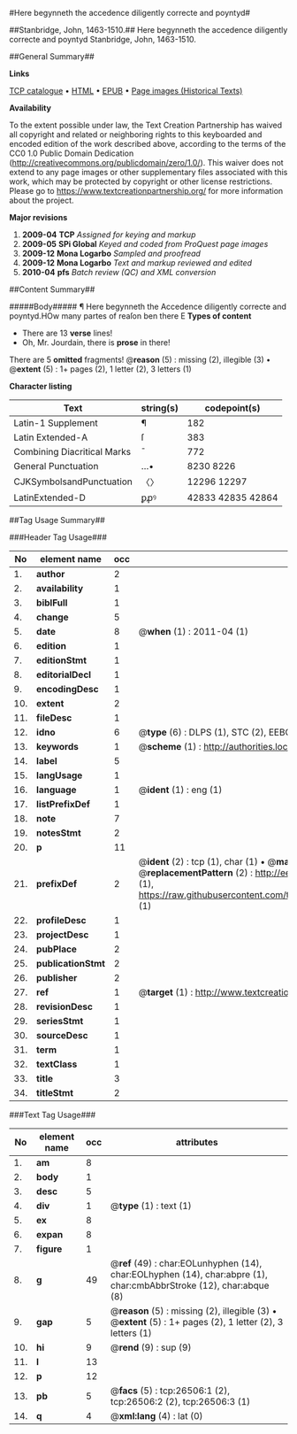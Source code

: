 #Here begynneth the accedence diligently correcte and poyntyd#

##Stanbridge, John, 1463-1510.##
Here begynneth the accedence diligently correcte and poyntyd
Stanbridge, John, 1463-1510.

##General Summary##

**Links**

[TCP catalogue](http://www.ota.ox.ac.uk/tcp/)  • 
[HTML](http://tei.it.ox.ac.uk/tcp/Texts-HTML/free/A12/A12857.html)  • 
[EPUB](http://tei.it.ox.ac.uk/tcp/Texts-EPUB/free/A12/A12857.epub) • 
[Page images (Historical Texts)](https://historicaltexts.jisc.ac.uk/eebo-23282247e)

**Availability**

To the extent possible under law, the Text Creation Partnership has waived all copyright and related or neighboring rights to this keyboarded and encoded edition of the work described above, according to the terms of the CC0 1.0 Public Domain Dedication (http://creativecommons.org/publicdomain/zero/1.0/). This waiver does not extend to any page images or other supplementary files associated with this work, which may be protected by copyright or other license restrictions. Please go to https://www.textcreationpartnership.org/ for more information about the project.

**Major revisions**

1. __2009-04__ __TCP__ *Assigned for keying and markup*
1. __2009-05__ __SPi Global__ *Keyed and coded from ProQuest page images*
1. __2009-12__ __Mona Logarbo__ *Sampled and proofread*
1. __2009-12__ __Mona Logarbo__ *Text and markup reviewed and edited*
1. __2010-04__ __pfs__ *Batch review (QC) and XML conversion*

##Content Summary##

#####Body#####
¶ Here begynneth the Accedence diligently correcte and poyntyd.HOw many partes of reaſon ben there E
**Types of content**

  * There are 13 **verse** lines!
  * Oh, Mr. Jourdain, there is **prose** in there!

There are 5 **omitted** fragments! 
 @__reason__ (5) : missing (2), illegible (3)  •  @__extent__ (5) : 1+ pages (2), 1 letter (2), 3 letters (1)

**Character listing**


|Text|string(s)|codepoint(s)|
|---|---|---|
|Latin-1 Supplement|¶|182|
|Latin Extended-A|ſ|383|
|Combining             Diacritical Marks|̄|772|
|General Punctuation|…•|8230 8226|
|CJKSymbolsandPunctuation|〈〉|12296 12297|
|LatinExtended-D|ꝑꝓꝰ|42833 42835 42864|

##Tag Usage Summary##

###Header Tag Usage###

|No|element name|occ|attributes|
|---|---|---|---|
|1.|__author__|2||
|2.|__availability__|1||
|3.|__biblFull__|1||
|4.|__change__|5||
|5.|__date__|8| @__when__ (1) : 2011-04 (1)|
|6.|__edition__|1||
|7.|__editionStmt__|1||
|8.|__editorialDecl__|1||
|9.|__encodingDesc__|1||
|10.|__extent__|2||
|11.|__fileDesc__|1||
|12.|__idno__|6| @__type__ (6) : DLPS (1), STC (2), EEBO-CITATION (1), OCLC (1), VID (1)|
|13.|__keywords__|1| @__scheme__ (1) : http://authorities.loc.gov/ (1)|
|14.|__label__|5||
|15.|__langUsage__|1||
|16.|__language__|1| @__ident__ (1) : eng (1)|
|17.|__listPrefixDef__|1||
|18.|__note__|7||
|19.|__notesStmt__|2||
|20.|__p__|11||
|21.|__prefixDef__|2| @__ident__ (2) : tcp (1), char (1)  •  @__matchPattern__ (2) : ([0-9\-]+):([0-9IVX]+) (1), (.+) (1)  •  @__replacementPattern__ (2) : http://eebo.chadwyck.com/downloadtiff?vid=$1&page=$2 (1), https://raw.githubusercontent.com/textcreationpartnership/Texts/master/tcpchars.xml#$1 (1)|
|22.|__profileDesc__|1||
|23.|__projectDesc__|1||
|24.|__pubPlace__|2||
|25.|__publicationStmt__|2||
|26.|__publisher__|2||
|27.|__ref__|1| @__target__ (1) : http://www.textcreationpartnership.org/docs/. (1)|
|28.|__revisionDesc__|1||
|29.|__seriesStmt__|1||
|30.|__sourceDesc__|1||
|31.|__term__|1||
|32.|__textClass__|1||
|33.|__title__|3||
|34.|__titleStmt__|2||


###Text Tag Usage###

|No|element name|occ|attributes|
|---|---|---|---|
|1.|__am__|8||
|2.|__body__|1||
|3.|__desc__|5||
|4.|__div__|1| @__type__ (1) : text (1)|
|5.|__ex__|8||
|6.|__expan__|8||
|7.|__figure__|1||
|8.|__g__|49| @__ref__ (49) : char:EOLunhyphen (14), char:EOLhyphen (14), char:abpre (1), char:cmbAbbrStroke (12), char:abque (8)|
|9.|__gap__|5| @__reason__ (5) : missing (2), illegible (3)  •  @__extent__ (5) : 1+ pages (2), 1 letter (2), 3 letters (1)|
|10.|__hi__|9| @__rend__ (9) : sup (9)|
|11.|__l__|13||
|12.|__p__|12||
|13.|__pb__|5| @__facs__ (5) : tcp:26506:1 (2), tcp:26506:2 (2), tcp:26506:3 (1)|
|14.|__q__|4| @__xml:lang__ (4) : lat (0)|
